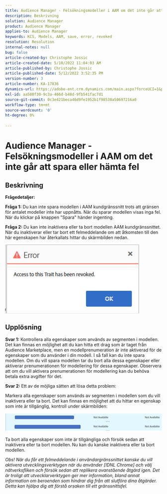 ```yaml
---
title: Audience Manager - Felsökningsmodeller i AAM om det inte går att spara eller hämta fel
description: Beskrivning
solution: Audience Manager
product: Audience Manager
applies-to: Audience Manager
keywords: KCS, Models, AAM, save, error, revoked
resolution: Resolution
internal-notes: null
bug: false
article-created-by: Christophe Jossic
article-created-date: 5/10/2022 11:04:03 AM
article-published-by: Christophe Jossic
article-published-date: 5/12/2022 3:52:35 PM
version-number: 3
article-number: KA-17836
dynamics-url: https://adobe-ent.crm.dynamics.com/main.aspx?forceUCI=1&pagetype=entityrecord&etn=knowledgearticle&id=2d000de3-50d0-ec11-a7b5-00224809c101
exl-id: aa588f30-9c3a-466d-b48d-9fb541fac7d1
source-git-commit: 0c3e421beca46d9fe1952b1f98538a50697216a0
workflow-type: tm+mt
source-wordcount: '0'
ht-degree: 0%

---
```


# Audience Manager - Felsökningsmodeller i AAM om det inte går att spara eller hämta fel

## Beskrivning


<b>Frågedetaljer: </b>



<b>Fråga 1:</b> Du kan inte spara modellen i AAM kundgränssnitt trots att gränsen för antalet modeller inte har uppnåtts. När du sparar modellen visas inga fel. När du klickar på knappen &quot;Spara&quot; händer ingenting.



<b>Fråga 2: </b>Du kan inte inaktivera eller ta bort modellen AAM kundgränssnittet. När du inaktiverar eller tar bort ett felmeddelande om att åtkomsten till den här egenskapen har återkallats hittar du skärmbilden nedan.





![](assets/___31000de3-50d0-ec11-a7b5-00224809c101___.png)


## Upplösning


<b>Svar 1:</b> Kontrollera alla egenskaper som används av segmenten i modellen. Det kan finnas en möjlighet att du kan hitta ett drag som är taget från Audience Marketplace, men en modellprenumeration är inte aktiverad för de egenskaper som du använder i din modell. I så fall kan du inte spara modellen. Om du vill spara modellen tar du bort alla dessa egenskaper eller aktiverar prenumerationen för modellering för dessa egenskaper. Observera att om du vill aktivera prenumerationen för modellering kan du behöva betala extra avgifter för det.



<b>Svar 2: </b>Ett av de möjliga sätten att lösa detta problem:

Markera alla egenskaper som används av segmenten i modellen som du vill inaktivera eller ta bort. Det kan finnas en möjlighet att du hittar en egenskap som inte är tillgänglig, kontroll under skärmbilden:



![](assets/6ce5c786-9e7b-ec11-8d21-0022480aace4.png)

Ta bort alla egenskaper som inte är tillgängliga och försök sedan att inaktivera eller ta bort modellen. Nu kan du kanske inaktivera eller ta bort modellen.





*Obs! När du får ett felmeddelande i användargränssnittet kanske du vill aktivera utvecklingsverktygen när du använder [!DNL Chrome] och välj nätverksfliken och försök sedan att replikera ovanstående åtgärd igen. Det är troligt att utvecklarverktygen ger mer information, bland annat information om beroenden som hindrar dig från att slutföra dina åtgärder. Detta kan hjälpa dig att förstå orsaken till ett gränssnittsfel.*
